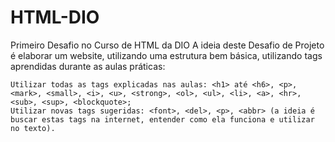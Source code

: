 # HTML-DIO
Primeiro Desafio no Curso de HTML da DIO
A ideia deste Desafio de Projeto é elaborar um website, utilizando uma estrutura bem básica, utilizando tags aprendidas durante as aulas práticas:
 
    Utilizar todas as tags explicadas nas aulas: <h1> até <h6>, <p>, <mark>, <small>, <i>, <u>, <strong>, <ol>, <ul>, <li>, <a>, <hr>, <sub>, <sup>, <blockquote>;
    Utilizar novas tags sugeridas: <font>, <del>, <p>, <abbr> (a ideia é buscar estas tags na internet, entender como ela funciona e utilizar no texto).
